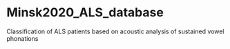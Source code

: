 # Minsk2020_ALS_database
Classification of ALS patients based on acoustic analysis of sustained vowel phonations
